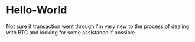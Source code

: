 # Hello-World
Not sure if transaction went through
I'm very new to the process of dealing with BTC and looking for some assistance if possible. 
